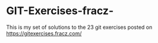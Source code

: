 # GIT-Exercises-fracz-
This is my set of solutions to the 23 git exercises posted on https://gitexercises.fracz.com/  
